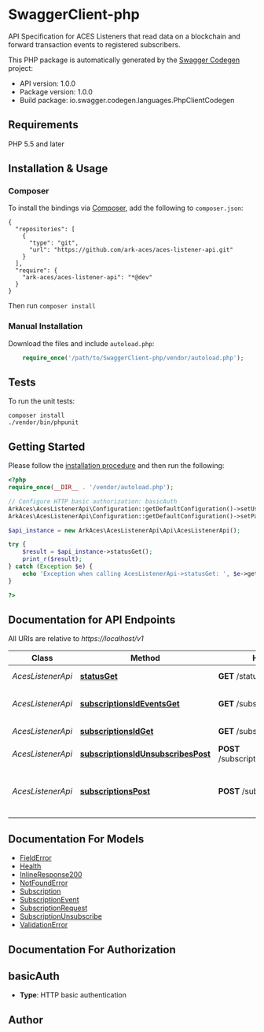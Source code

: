# SwaggerClient-php
API Specification for ACES Listeners that read data on a blockchain and forward transaction events to registered subscribers.

This PHP package is automatically generated by the [Swagger Codegen](https://github.com/swagger-api/swagger-codegen) project:

- API version: 1.0.0
- Package version: 1.0.0
- Build package: io.swagger.codegen.languages.PhpClientCodegen

## Requirements

PHP 5.5 and later

## Installation & Usage
### Composer

To install the bindings via [Composer](http://getcomposer.org/), add the following to `composer.json`:

```
{
  "repositories": [
    {
      "type": "git",
      "url": "https://github.com/ark-aces/aces-listener-api.git"
    }
  ],
  "require": {
    "ark-aces/aces-listener-api": "*@dev"
  }
}
```

Then run `composer install`

### Manual Installation

Download the files and include `autoload.php`:

```php
    require_once('/path/to/SwaggerClient-php/vendor/autoload.php');
```

## Tests

To run the unit tests:

```
composer install
./vendor/bin/phpunit
```

## Getting Started

Please follow the [installation procedure](#installation--usage) and then run the following:

```php
<?php
require_once(__DIR__ . '/vendor/autoload.php');

// Configure HTTP basic authorization: basicAuth
ArkAces\AcesListenerApi\Configuration::getDefaultConfiguration()->setUsername('YOUR_USERNAME');
ArkAces\AcesListenerApi\Configuration::getDefaultConfiguration()->setPassword('YOUR_PASSWORD');

$api_instance = new ArkAces\AcesListenerApi\Api\AcesListenerApi();

try {
    $result = $api_instance->statusGet();
    print_r($result);
} catch (Exception $e) {
    echo 'Exception when calling AcesListenerApi->statusGet: ', $e->getMessage(), PHP_EOL;
}

?>
```

## Documentation for API Endpoints

All URIs are relative to *https://localhost/v1*

Class | Method | HTTP request | Description
------------ | ------------- | ------------- | -------------
*AcesListenerApi* | [**statusGet**](docs/Api/AcesListenerApi.md#statusget) | **GET** /status | Get Health of node.
*AcesListenerApi* | [**subscriptionsIdEventsGet**](docs/Api/AcesListenerApi.md#subscriptionsideventsget) | **GET** /subscriptions/{id}/events | List Subscription Events
*AcesListenerApi* | [**subscriptionsIdGet**](docs/Api/AcesListenerApi.md#subscriptionsidget) | **GET** /subscriptions/{id} | Gets Subscription
*AcesListenerApi* | [**subscriptionsIdUnsubscribesPost**](docs/Api/AcesListenerApi.md#subscriptionsidunsubscribespost) | **POST** /subscriptions/{id}/unsubscribes | Create an Unsubscription.
*AcesListenerApi* | [**subscriptionsPost**](docs/Api/AcesListenerApi.md#subscriptionspost) | **POST** /subscriptions | Registers a subscriber node to receive blockchain events.


## Documentation For Models

 - [FieldError](docs/Model/FieldError.md)
 - [Health](docs/Model/Health.md)
 - [InlineResponse200](docs/Model/InlineResponse200.md)
 - [NotFoundError](docs/Model/NotFoundError.md)
 - [Subscription](docs/Model/Subscription.md)
 - [SubscriptionEvent](docs/Model/SubscriptionEvent.md)
 - [SubscriptionRequest](docs/Model/SubscriptionRequest.md)
 - [SubscriptionUnsubscribe](docs/Model/SubscriptionUnsubscribe.md)
 - [ValidationError](docs/Model/ValidationError.md)


## Documentation For Authorization


## basicAuth

- **Type**: HTTP basic authentication


## Author




